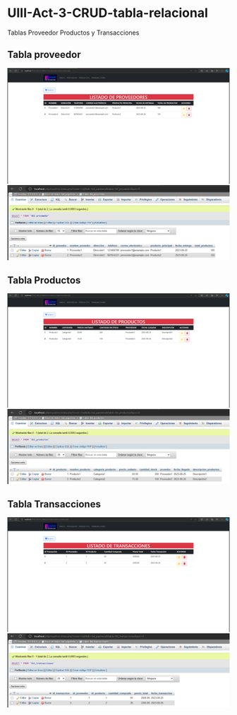 # UIII-Act-3-CRUD-tabla-relacional
Tablas Proveedor Productos y Transacciones

## Tabla proveedor
![](https://github.com/DDOrozco17/UIII-Act-3-CRUD-tabla-relacional/blob/main/Captura%20de%20pantalla%202023-11-23%20201932.png)
![](https://github.com/DDOrozco17/UIII-Act-3-CRUD-tabla-relacional/blob/main/Captura%20de%20pantalla%202023-11-23%20202148.png)

## Tabla Productos
![](https://github.com/DDOrozco17/UIII-Act-3-CRUD-tabla-relacional/blob/main/Captura%20de%20pantalla%202023-11-23%20201947.png)
![](https://github.com/DDOrozco17/UIII-Act-3-CRUD-tabla-relacional/blob/main/Captura%20de%20pantalla%202023-11-23%20202126.png)

## Tabla Transacciones
![](https://github.com/DDOrozco17/UIII-Act-3-CRUD-tabla-relacional/blob/main/Captura%20de%20pantalla%202023-11-23%20201958.png)
![](https://github.com/DDOrozco17/UIII-Act-3-CRUD-tabla-relacional/blob/main/Captura%20de%20pantalla%202023-11-23%20202308.png)
